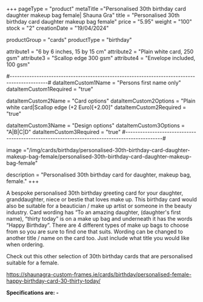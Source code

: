 +++
pageType = "product"
metaTitle ="Personalised 30th birthday card daughter makeup bag female| Shauna Gra"
title = "Personalised 30th birthday card daughter makeup bag female"
price = "5.95"
weight = "100"
stock = "2"
creationDate = "19/04/2024"

productGroup = "cards"
productType = "birthday"

attribute1 = "6 by 6 inches, 15 by 15 cm" 
attribute2 = "Plain white card, 250 gsm"
attribute3 = "Scallop edge 300 gsm"
attribute4 = "Envelope included, 100 gsm"

#---------------------------------------------------------------------------------------------#
dataItemCustom1Name = "Persons first name only"
dataItemCustom1Required = "true"

dataItemCustom2Name = "Card options"
dataItemCustom2Options = "Plain white card|Scallop edge (+2 Euro)[+2.00]"
dataItemCustom2Required = "true"

dataItemCustom3Name = "Design options"
dataItemCustom3Options = "A|B|C|D"
dataItemCustom3Required = "true"
#---------------------------------------------------------------------------------------------#

image ="/img/cards/birthday/personalised-30th-birthday-card-daughter-makeup-bag-female/personalised-30th-birthday-card-daughter-makeup-bag-female"

description = "Personalised 30th birthday card for daughter, makeup bag, female."
+++

A bespoke personalised 30th birthday greeting card for your daughter, granddaughter, niece or bestie that loves make up. This birthday card would also be suitable for a beautician / make up artist or someone in the beauty industry. Card wording has “To an amazing daughter, (daughter's first name), “thirty today” is on a make up bag and underneath it has the words “Happy Birthday”. There are 4 different types of make up bags to choose from so you are sure to find one that suits. Wording can be changed to another title / name on the card too. Just include what title you would like when ordering.

Check out this other selection of 30th birthday cards that are personalised suitable for a female.

https://shaunagra-custom-frames.ie/cards/birthday/personalised-female-happy-birthday-card-30-thirty-today/

**Specifications are: -**

